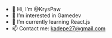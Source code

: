 - 👋 Hi, I’m @KrysPaw
- 👀 I’m interested in Gamedev
- 🌱 I’m currently learning React.js
- 📫 Contact me: kadepe27@gmail.com

<!---
KrysPaw/KrysPaw is a ✨ special ✨ repository because its `README.md` (this file) appears on your GitHub profile.
You can click the Preview link to take a look at your changes.
--->
